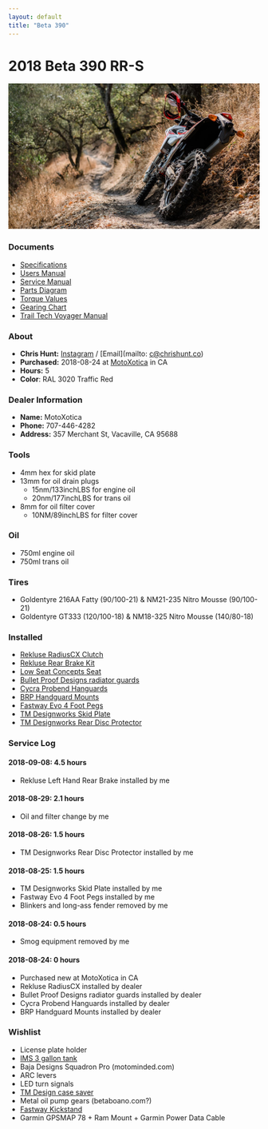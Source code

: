 ```yaml
---
layout: default
title: "Beta 390"
---
```


# 2018 Beta 390 RR-S
![](beta-390.jpg)

### Documents

- [Specifications](documents/2018-beta-390-rrs-specifications.pdf)
- [Users Manual](documents/2018-beta-390-rrs-users-manual.pdf)
- [Service Manual](documents/2018-beta-390-rrs-service-manual.pdf)
- [Parts Diagram](documents/2018-beta-390-rrs-parts-diagram.pdf)
- [Torque Values](documents/2018-beta-390-rrs-torque-values.pdf)
- [Gearing Chart](documents/2018-beta-390-rrs-gearing-chart.pdf)
- [Trail Tech Voyager Manual](documents/trail-tech-voyager-manual.pdf)

### About
- **Chris Hunt:** [Instagram](https://chrshnt.com/2N80K3n) / [Email](mailto: c@chrishunt.co)
- **Purchased:** 2018-08-24 at [MotoXotica](http://www.motoxotica.com/) in CA
- **Hours:** 5
- **Color**: RAL 3020 Traffic Red

### Dealer Information
- **Name:** MotoXotica
- **Phone:** 707-446-4282
- **Address:** 357 Merchant St, Vacaville, CA 95688

### Tools
- 4mm hex for skid plate
- 13mm for oil drain plugs
  - 15nm/133inchLBS for engine oil
  - 20nm/177inchLBS for trans oil
- 8mm for oil filter cover
  - 10NM/89inchLBS for filter cover

### Oil
- 750ml engine oil
- 750ml trans oil

### Tires
- Goldentyre 216AA Fatty (90/100-21) & NM21-235 Nitro Mousse (90/100-21)
- Goldentyre GT333 (120/100-18) & NM18-325 Nitro Mousse (140/80-18)

### Installed
- [Rekluse RadiusCX Clutch](https://chrshnt.com/2vMmAmE)
- [Rekluse Rear Brake Kit](https://chrshnt.com/2w9RRjx)
- [Low Seat Concepts Seat](https://chrshnt.com/2MCIwek)
- [Bullet Proof Designs radiator guards](https://chrshnt.com/2KRY5Jg)
- [Cycra Probend Hanguards](http://chrshnt.com/2qxU3Ro)
- [BRP Handguard Mounts](https://chrshnt.com/2OVepv9)
- [Fastway Evo 4 Foot Pegs](https://chrshnt.com/2w6He0W)
- [TM Designworks Skid Plate](https://chrshnt.com/2PsqtFi)
- [TM Designworks Rear Disc Protector](https://chrshnt.com/2KUocPQ)

### Service Log

#### 2018-09-08: 4.5 hours
- Rekluse Left Hand Rear Brake installed by me

#### 2018-08-29: 2.1 hours
- Oil and filter change by me

#### 2018-08-26: 1.5 hours
- TM Designworks Rear Disc Protector installed by me

#### 2018-08-25: 1.5 hours
- TM Designworks Skid Plate installed by me
- Fastway Evo 4 Foot Pegs installed by me
- Blinkers and long-ass fender removed by me

#### 2018-08-24: 0.5 hours
- Smog equipment removed by me

#### 2018-08-24: 0 hours
- Purchased new at MotoXotica in CA
- Rekluse RadiusCX installed by dealer
- Bullet Proof Designs radiator guards installed by dealer
- Cycra Probend Hanguards installed by dealer
- BRP Handguard Mounts installed by dealer

### Wishlist
- License plate holder
- [IMS 3 gallon tank](https://chrshnt.com/2MJmo1a)
- Baja Designs Squadron Pro (motominded.com)
- ARC levers
- LED turn signals
- [TM Design case saver](https://chrshnt.com/2OCPzjQ)
- Metal oil pump gears (betaboano.com?)
- [Fastway Kickstand](https://chrshnt.com/2wmZTpt)
- Garmin GPSMAP 78 + Ram Mount + Garmin Power Data Cable
